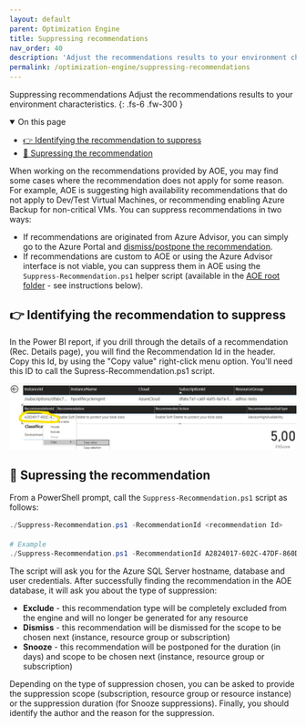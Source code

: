```yaml
---
layout: default
parent: Optimization Engine
title: Suppressing recommendations
nav_order: 40
description: 'Adjust the recommendations results to your environment characteristics.'
permalink: /optimization-engine/suppressing-recommendations
---
```


<span class="fs-9 d-block mb-4">Suppressing recommendations</span>
Adjust the recommendations results to your environment characteristics.
{: .fs-6 .fw-300 }

<details open markdown="1">
   <summary class="fs-2 text-uppercase">On this page</summary>

- [👉 Identifying the recommendation to suppress](#-identifying-the-recommendation-to-suppress)
- [🔕 Supressing the recommendation](#-supressing-the-recommendation)

</details>

When working on the recommendations provided by AOE, you may find some cases where the recommendation does not apply for some reason. For example, AOE is suggesting high availability recommendations that do not apply to Dev/Test Virtual Machines, or recommending enabling Azure Backup for non-critical VMs. You can suppress recommendations in two ways:

* If recommendations are originated from Azure Advisor, you can simply go to the Azure Portal and [dismiss/postpone the recommendation](https://docs.microsoft.com/en-us/azure/advisor/view-recommendations#dismissing-and-postponing-recommendations).
* If recommendations are custom to AOE or using the Azure Advisor interface is not viable, you can suppress them in AOE using the `Suppress-Recommendation.ps1` helper script (available in the [AOE root folder](https://aka.ms/AzureOptimizationEngine/code) - see instructions below).

## 👉 Identifying the recommendation to suppress

In the Power BI report, if you drill through the details of a recommendation (Rec. Details page), you will find the Recommendation Id in the header. Copy this Id, by using the "Copy value" right-click menu option. You'll need this ID to call the Supress-Recommendation.ps1 script.

![Copying the Recommendation Id value from the Recommendation Details page in the Power BI report](../assets/images/aoe/powerbi-recdetails-recommendationid.jpg "Copy the Recommendation Id value")

## 🔕 Supressing the recommendation

From a PowerShell prompt, call the `Suppress-Recommendation.ps1` script as follows:

```powershell
./Suppress-Recommendation.ps1 -RecommendationId <recommendation Id>

# Example
./Suppress-Recommendation.ps1 -RecommendationId A2824017-602C-47DF-860D-B0B5A8CA7768
```

The script will ask you for the Azure SQL Server hostname, database and user credentials. After successfully finding the recommendation in the AOE database, it will ask you about the type of suppression:

* **Exclude** - this recommendation type will be completely excluded from the engine and will no longer be generated for any resource
* **Dismiss** - this recommendation will be dismissed for the scope to be chosen next (instance, resource group or subscription)
* **Snooze** - this recommendation will be postponed for the duration (in days) and scope to be chosen next (instance, resource group or subscription)

Depending on the type of suppression chosen, you can be asked to provide the suppression scope (subscription, resource group or resource instance) or the suppression duration (for Snooze suppressions). Finally, you should identify the author and the reason for the suppression.